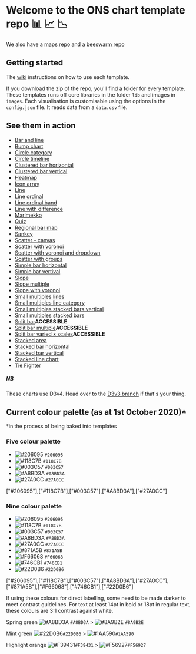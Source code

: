 # Welcome to the ONS chart template repo :bar_chart: :chart_with_upwards_trend: :chart_with_downwards_trend:

We also have a [maps repo](https://github.com/ONSvisual/maptemplates)
and a [beeswarm repo](https://github.com/ONSvisual/beeswarm)

## Getting started

The [wiki](https://github.com/ONSvisual/Simple-charts/wiki) instructions on how to use each template.

If you download the zip of the repo, you'll find a folder for every template. These templates runs off core libraries in the folder `lib` and images in `images`. Each visualisation is customisable using the options in the `config.json` file. It reads data from a `data.csv` file.

## See them in action
- [Bar and line](https://onsvisual.github.io/Simple-charts/all-templates/bar-and-line/)
- [Bump chart](https://onsvisual.github.io/Simple-charts/all-templates/bump-chart/)
- [Circle category](https://onsvisual.github.io/Simple-charts/all-templates/circle-category)
- [Circle timeline](https://onsvisual.github.io/Simple-charts/all-templates/circle-timeline)
- [Clustered bar horizontal](https://onsvisual.github.io/Simple-charts/all-templates/clustered-bar-horizontal/)
- [Clustered bar vertical](https://onsvisual.github.io/Simple-charts/all-templates/clustered-bar-vertical/)
- [Heatmap](https://onsvisual.github.io/Simple-charts/all-templates/heatmap)
- [Icon array](https://onsvisual.github.io/Simple-charts/all-templates/icon-array)
- [Line](https://onsvisual.github.io/Simple-charts/all-templates/line/)
- [Line ordinal](https://onsvisual.github.io/Simple-charts/all-templates/line-ordinal/)
- [Line ordinal band](https://onsvisual.github.io/Simple-charts/all-templates/line-ordinal-band/)
- [Line with difference](https://onsvisual.github.io/Simple-charts/all-templates/line-with-difference/)
- [Marimekko](https://onsvisual.github.io/Simple-charts/all-templates/marimekko/)
- [Quiz](https://onsvisual.github.io/Simple-charts/all-templates/quiz/)
- [Regional bar map](https://onsvisual.github.io/Simple-charts/all-templates/regional-map-bar/)
- [Sankey](https://onsvisual.github.io/Simple-charts/all-templates/sankey/)
- [Scatter - canvas](https://onsvisual.github.io/Simple-charts/all-templates/scatter-canvas/)
- [Scatter with voronoi](https://onsvisual.github.io/Simple-charts/all-templates/scatter-voronoi/)
- [Scatter with voronoi and dropdown](https://onsvisual.github.io/Simple-charts/all-templates/scatter-voronoi-dropdown/)
- [Scatter with groups](https://onsvisual.github.io/Simple-charts/all-templates/scatter-with-groups/)
- [Simple bar horizontal](https://onsvisual.github.io/Simple-charts/all-templates/simple-bar-horizontal/)
- [Simple bar vertival](https://onsvisual.github.io/Simple-charts/all-templates/simple-bar-vertical/)
- [Slope](https://onsvisual.github.io/Simple-charts/all-templates/slope/)
- [Slope multiple](https://onsvisual.github.io/Simple-charts/all-templates/slope-multiple/)
- [Slope with voronoi](https://onsvisual.github.io/Simple-charts/all-templates/slope-voronoi/)
- [Small multiples lines](https://onsvisual.github.io/Simple-charts/all-templates/small-multiple-line/)
- [Small multiples line category](https://onsvisual.github.io/Simple-charts/all-templates/small-multiple-line-category/)
- [Small multiples stacked bars vertical](https://onsvisual.github.io/Simple-charts/all-templates/small-multiple-stacked-bar-vertical/)
- [Small multiples stacked bars](https://onsvisual.github.io/Simple-charts/all-templates/small-multiples-stacked-bar/)
- [Split bar](https://onsvisual.github.io/Simple-charts/all-templates/split-bar/)**ACCESSIBLE**
- [Split bar multiple](https://onsvisual.github.io/Simple-charts/all-templates/split-bar-multiple/)**ACCESSIBLE**
- [Split bar varied x scales](https://onsvisual.github.io/Simple-charts/all-templates/split-bar-varied-xscales/)**ACCESSIBLE**
- [Stacked area](https://onsvisual.github.io/Simple-charts/all-templates/stacked-area/)
- [Stacked bar horizontal](https://onsvisual.github.io/Simple-charts/all-templates/stacked-bar-horizontal/)
- [Stacked bar vertical](https://onsvisual.github.io/Simple-charts/all-templates/stacked-bar-vertical/)
- [Stacked line chart](https://onsvisual.github.io/Simple-charts/all-templates/stacked-lines/)
- [Tie Fighter](https://onsvisual.github.io/Simple-charts/all-templates/tie-fighter/)

##### NB

These charts use D3v4. Head over to the [D3v3 branch](https://github.com/ONSvisual/Simple-charts/tree/d3v3) if that's your thing.



## Current colour palette (as at 1st October 2020)*
*in the process of being baked into templates

### Five colour palette

* ![#206095](https://placehold.it/15/206095/000000?text=+) `#206095`
* ![#118C7B](https://placehold.it/15/118C7B/000000?text=+) `#118C7B`
* ![#003C57](https://placehold.it/15/003C57/000000?text=+) `#003C57`
* ![#A8BD3A](https://placehold.it/15/A8BD3A/000000?text=+) `#A8BD3A`
* ![#27A0CC](https://placehold.it/15/27A0CC/000000?text=+) `#27A0CC`

["#206095"],["#118C7B"],["#003C57"],["#A8BD3A"],["#27A0CC"]


### Nine colour palette

* ![#206095](https://placehold.it/15/206095/000000?text=+) `#206095`
* ![#118C7B](https://placehold.it/15/118C7B/000000?text=+) `#118C7B`
* ![#003C57](https://placehold.it/15/003C57/000000?text=+) `#003C57`
* ![#A8BD3A](https://placehold.it/15/A8BD3A/000000?text=+) `#A8BD3A`
* ![#27A0CC](https://placehold.it/15/27A0CC/000000?text=+) `#27A0CC`
* ![#871A5B](https://placehold.it/15/871A5B/000000?text=+) `#871A5B`
* ![#F66068](https://placehold.it/15/F66068/000000?text=+) `#F66068`
* ![#746CB1](https://placehold.it/15/746CB1/000000?text=+) `#746CB1`
* ![#22D0B6](https://placehold.it/15/22D0B6/000000?text=+) `#22D0B6`

["#206095"],["#118C7B"],["#003C57"],["#A8BD3A"],["#27A0CC"],["#871A5B"],["#F66068"],["#746CB1"],["#22D0B6"]

If using these colours for direct labelling, some need to be made darker to meet contrast guidelines. For text at least 14pt in bold or 18pt in regular text, these colours are 3:1 contrast against white.

Spring green
![#A8BD3A](https://placehold.it/15/A8BD3A/000000?text=+) `#A8BD3A`  > ![#8A9B2E](https://placehold.it/15/8A9B2E/000000?text=+) `#8A9B2E`

Mint green
![#22D0B6](https://placehold.it/15/22D0B6/000000?text=+)`#22D0B6` > ![#1AA590](https://placehold.it/15/1AA590/000000?text=+)`#1AA590`

Highlight orange
![#F39431](https://placehold.it/15/F39431/000000?text=+)`#F39431` > ![#F56927](https://placehold.it/15/F56927/000000?text=+)`#F56927`

